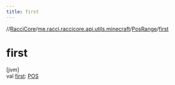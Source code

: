```yaml
---
title: first
---
```

//[RacciCore](../../../index.html)/[me.racci.raccicore.api.utils.minecraft](../index.html)/[PosRange](index.html)/[first](first.html)



# first



[jvm]\
val [first](first.html): [POS](index.html)




